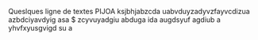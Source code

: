 Queslques ligne de textes
PIJOA
ksjbhjabzcda
uabvduyzadyvzfayvcdizua
azbdciyavdyig   asa $
zcyvuyadgiu abduga  ida
augdsyuf    agdiub  a
yhvfxyusgvigd   su  a